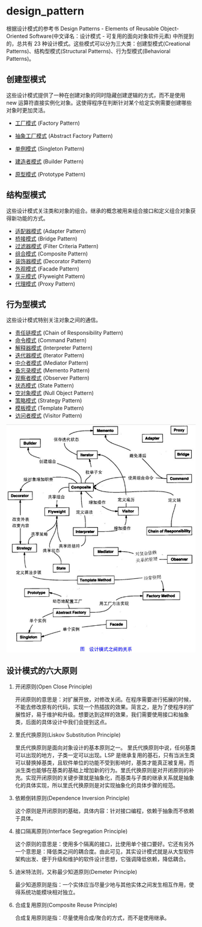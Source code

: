 # design_pattern
根据设计模式的参考书 Design Patterns - Elements of Reusable Object-Oriented Software(中文译名：设计模式 - 可复用的面向对象软件元素) 中所提到的，总共有 23 种设计模式。这些模式可以分为三大类：创建型模式(Creational Patterns)、结构型模式(Structural Patterns)、行为型模式(Behavioral Patterns)。


## 创建型模式
这些设计模式提供了一种在创建对象的同时隐藏创建逻辑的方式，而不是使用 new 运算符直接实例化对象。这使得程序在判断针对某个给定实例需要创建哪些对象时更加灵活。

- [工厂模式] (Factory Pattern)

- [抽象工厂模式] (Abstract Factory Pattern)

- [单例模式] (Singleton Pattern)

- [建造者模式] (Builder Pattern)

- [原型模式] (Prototype Pattern)

[工厂模式]:/simple_factory_pattern/
[抽象工厂模式]:/abstract_factory_pattern/
[单例模式]:/singleton_pattern/
[建造者模式]:/builder_pattern/
[原型模式]:/prototype_pattern/

## 	结构型模式
这些设计模式关注类和对象的组合。继承的概念被用来组合接口和定义组合对象获得新功能的方式。

- [适配器模式] (Adapter Pattern)
- [桥接模式] (Bridge Pattern)
- [过滤器模式] (Filter Criteria Pattern)
- [组合模式] (Composite Pattern)
- [装饰器模式] (Decorator Pattern)
- [外观模式] (Facade Pattern)
- [享元模式] (Flyweight Pattern)
- [代理模式] (Proxy Pattern)

[适配器模式]:/adapter_pattern/
[桥接模式]:/bridge_pattern/
[过滤器模式]://
[组合模式]:/composite_pattern/
[装饰器模式]:/decorator_pattern/
[外观模式]:/facade_pattern/
[享元模式]:/flyweight_pattern/
[代理模式]:/proxy_pattern/

## 行为型模式
这些设计模式特别关注对象之间的通信。

- [责任链模式] (Chain of Responsibility Pattern)
- [命令模式] (Command Pattern)
- [解释器模式] (Interpreter Pattern)
- [迭代器模式] (Iterator Pattern)
- [中介者模式] (Mediator Pattern)
- [备忘录模式] (Memento Pattern)
- [观察者模式] (Observer Pattern)
- [状态模式] (State Pattern)
- [空对象模式] (Null Object Pattern)
- [策略模式] (Strategy Pattern)
- [模板模式] (Template Pattern)
- [访问者模式] (Visitor Pattern)

[责任链模式]:/chain_of_responsibility_pattern/
[命令模式]:/command_pattern/
[解释器模式]:/interpreter_pattern/
[迭代器模式]:/iterator_pattern/
[中介者模式]:/mediator_pattern/
[备忘录模式]:/memento_pattern/
[观察者模式]:/observer_pattern/
[状态模式]:/state_pattern/
[空对象模式]://
[策略模式]:/strategy_pattern/
[模板模式]:/template_method_pattern/
[访问者模式]:/visitor_pattern/

![Markdown](./img/the-relationship-between-design-patterns.jpg "Optional title")

## 设计模式的六大原则
1. 开闭原则(Open Close Principle)

    开闭原则的意思是：对扩展开放，对修改关闭。在程序需要进行拓展的时候，不能去修改原有的代码，实现一个热插拔的效果。简言之，是为了使程序的扩展性好，易于维护和升级。想要达到这样的效果，我们需要使用接口和抽象类，后面的具体设计中我们会提到这点。

2. 里氏代换原则(Liskov Substitution Principle)

    里氏代换原则是面向对象设计的基本原则之一。 里氏代换原则中说，任何基类可以出现的地方，子类一定可以出现。LSP 是继承复用的基石，只有当派生类可以替换掉基类，且软件单位的功能不受到影响时，基类才能真正被复用，而派生类也能够在基类的基础上增加新的行为。里氏代换原则是对开闭原则的补充。实现开闭原则的关键步骤就是抽象化，而基类与子类的继承关系就是抽象化的具体实现，所以里氏代换原则是对实现抽象化的具体步骤的规范。

3. 依赖倒转原则(Dependence Inversion Principle)

    这个原则是开闭原则的基础，具体内容：针对接口编程，依赖于抽象而不依赖于具体。

4. 接口隔离原则(Interface Segregation Principle)

    这个原则的意思是：使用多个隔离的接口，比使用单个接口要好。它还有另外一个意思是：降低类之间的耦合度。由此可见，其实设计模式就是从大型软件架构出发、便于升级和维护的软件设计思想，它强调降低依赖，降低耦合。

5. 迪米特法则，又称最少知道原则(Demeter Principle)

    最少知道原则是指：一个实体应当尽量少地与其他实体之间发生相互作用，使得系统功能模块相对独立。

6. 合成复用原则(Composite Reuse Principle)

    合成复用原则是指：尽量使用合成/聚合的方式，而不是使用继承。


